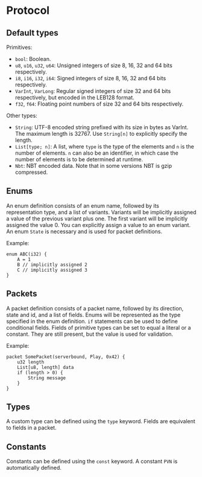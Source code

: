 # Protocol

## Default types

Primitives:
-   `bool`: Boolean.
-   `u8`, `u16`, `u32`, `u64`: Unsigned integers of size 8, 16, 32 and 64 bits respectively.
-   `i8`, `i16`, `i32`, `i64`: Signed integers of size 8, 16, 32 and 64 bits respectively.
-   `VarInt`, `VarLong`: Regular signed integers of size 32 and 64 bits respectively, but encoded in the LEB128 format.
-   `f32`, `f64`: Floating point numbers of size 32 and 64 bits respectively.

Other types:
-   `String`: UTF-8 encoded string prefixed with its size in bytes as VarInt. The maximum length is 32767. Use `String[n]` to explicitly specify the length.
-   `List[type; n]`: A list, where `type` is the type of the elements and `n` is the number of elements. `n` can also be an identifier, in which case the number of elements is to be determined at runtime.
-   `Nbt`: NBT encoded data. Note that in some versions NBT is gzip compressed.

## Enums

An enum definition consists of an enum name, followed by its representation type, and a list of variants.
Variants will be implicitly assigned a value of the previous variant plus one.
The first variant will be implicitly assigned the value 0.
You can explicitly assign a value to an enum variant.
An enum `State` is necessary and is used for packet definitions.

Example:

```
enum ABC(i32) {
    A = 1
    B // implicitly assigned 2
    C // implicitly assigned 3
}
```

## Packets

A packet definition consists of a packet name, followed by its direction, state and id, and a list of fields.
Enums will be represented as the type specified in the enum definition.
`if` statements can be used to define conditional fields.
Fields of primitive types can be set to equal a literal or a constant. They are still present, but the value is used for validation.

Example:

```
packet SomePacket(serverbound, Play, 0x42) {
    u32 length
    List[u8, length] data
    if (length > 0) {
        String message
    }
}
```

## Types

A custom type can be defined using the `type` keyword.
Fields are equivalent to fields in a packet.

## Constants

Constants can be defined using the `const` keyword.
A constant `PVN` is automatically defined.
